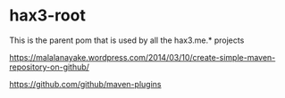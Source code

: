# hax3-root
This is the parent pom that is used by all the hax3.me.* projects


https://malalanayake.wordpress.com/2014/03/10/create-simple-maven-repository-on-github/

https://github.com/github/maven-plugins
